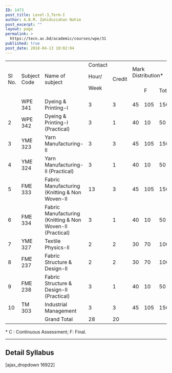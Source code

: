 ```yaml
---
ID: 1473
post_title: Level-3,Term-I
author: A.B.M. Zahiduzzahan Nahim
post_excerpt: ""
layout: page
permalink: >
  https://tecn.ac.bd/academic/courses/wpe/31
published: true
post_date: 2018-04-13 10:02:04
---
```

<table width="631">
<tbody>
<tr>
<td rowspan="2" width="33">SI No.</td>
<td rowspan="2" width="86">Subject Code</td>
<td rowspan="2" width="228">Name of subject</td>
<td rowspan="2" width="57">Contact

Hour/

Week</td>
<td rowspan="2" width="57">Credit</td>
<td colspan="3" width="169">Mark Distribution*</td>
</tr>
<tr>
<td width="57"></td>
<td width="56">F</td>
<td width="56">Total</td>
</tr>
<tr>
<td width="33"></td>
<td width="86">WPE 341</td>
<td width="228">Dyeing &amp; Printing-I</td>
<td width="57">3</td>
<td width="57">3</td>
<td width="57">45</td>
<td width="56">105</td>
<td width="56">150</td>
</tr>
<tr>
<td width="33">2</td>
<td width="86">WPE 342</td>
<td width="228">Dyeing &amp; Printing-I (Practical)</td>
<td width="57">3</td>
<td width="57">1</td>
<td width="57">40</td>
<td width="56">10</td>
<td width="56">50</td>
</tr>
<tr>
<td width="33">3</td>
<td width="86">YME 323</td>
<td width="228">Yarn Manufacturing-Il</td>
<td width="57">3</td>
<td width="57">3</td>
<td width="57">45</td>
<td width="56">105</td>
<td width="56">150</td>
</tr>
<tr>
<td width="33">4</td>
<td width="86">YME 324</td>
<td width="228">Yarn Manufacturing-Il (Practical)</td>
<td width="57">3</td>
<td width="57">1</td>
<td width="57">40</td>
<td width="56">10</td>
<td width="56">50</td>
</tr>
<tr>
<td width="33">5</td>
<td width="86">FME 333</td>
<td width="228">Fabric Manufacturing (Knitting &amp; Non Woven-II</td>
<td width="57">13</td>
<td width="57">3</td>
<td width="57">45</td>
<td width="56">105</td>
<td width="56">150</td>
</tr>
<tr>
<td width="33">6</td>
<td width="86">FME 334</td>
<td width="228">Fabric Manufacturing (Knitting &amp; Non Woven-II (Practical)</td>
<td width="57">3</td>
<td width="57">1</td>
<td width="57">40</td>
<td width="56">10</td>
<td width="56">50</td>
</tr>
<tr>
<td width="33">7</td>
<td width="86">YME 327</td>
<td width="228">Textile Physics-Il</td>
<td width="57">2</td>
<td width="57">2</td>
<td width="57">30</td>
<td width="56">70</td>
<td width="56">100</td>
</tr>
<tr>
<td width="33">8</td>
<td width="86">FME 237</td>
<td width="228">Fabric Structure &amp; Design-Il</td>
<td width="57">2</td>
<td width="57">2</td>
<td width="57">30</td>
<td width="56">70</td>
<td width="56">100</td>
</tr>
<tr>
<td width="33">9</td>
<td width="86">FME 238</td>
<td width="228">Fabric Structure &amp; Design-Il (Practical)</td>
<td width="57">3</td>
<td width="57">1</td>
<td width="57">40</td>
<td width="56">10</td>
<td width="56">50</td>
</tr>
<tr>
<td width="33">10</td>
<td width="86">TM 303</td>
<td width="228">Industrial Management</td>
<td width="57">3</td>
<td width="57">3</td>
<td width="57">45</td>
<td width="56">105</td>
<td width="56">150</td>
</tr>
<tr>
<td width="33"></td>
<td width="86"></td>
<td width="228">Grand Total</td>
<td width="57">28</td>
<td width="57">20</td>
<td width="57"></td>
<td width="56"></td>
<td width="56"></td>
</tr>
</tbody>
</table>
* C : Continuous Assessment; F: Final.

<hr />

<h2>Detail Syllabus</h2>
[ajax_dropdown 16922]